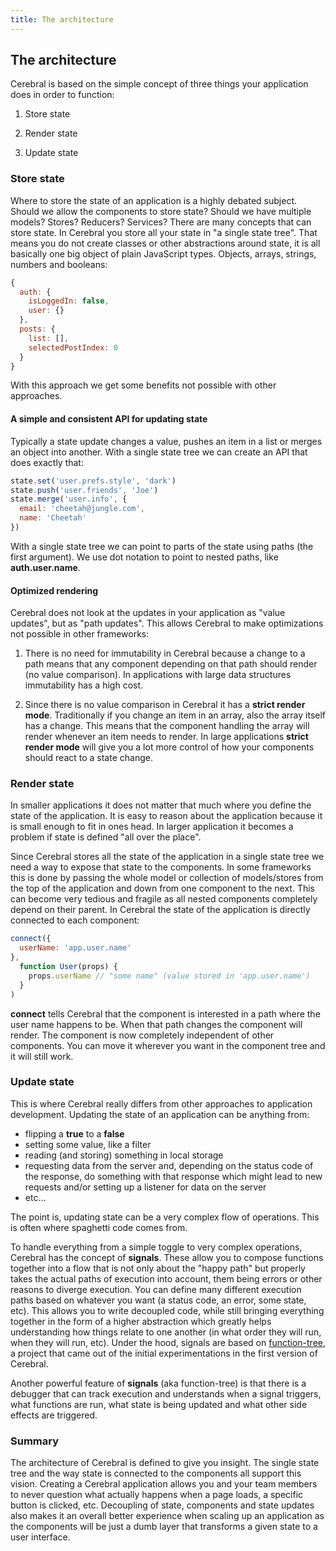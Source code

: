 ```yaml
---
title: The architecture
---
```


## The architecture

Cerebral is based on the simple concept of three things your application does in order to function:

1. Store state

2. Render state

3. Update state

### Store state
Where to store the state of an application is a highly debated subject. Should we allow the components to store state? Should we have multiple models? Stores? Reducers? Services? There are many concepts that can store state. In Cerebral you store all your state in "a single state tree". That means you do not create classes or other abstractions around state, it is all basically one big object of plain JavaScript types. Objects, arrays, strings, numbers and booleans:

```js
{
  auth: {
    isLoggedIn: false,
    user: {}
  },
  posts: {
    list: [],
    selectedPostIndex: 0
  }
}
```

With this approach we get some benefits not possible with other approaches.

#### A simple and consistent API for updating state
Typically a state update changes a value, pushes an item in a list or merges an object into another. With a single state tree we can create an API that does exactly that:

```js
state.set('user.prefs.style', 'dark')
state.push('user.friends', 'Joe')
state.merge('user.info', {
  email: 'cheetah@jungle.com',
  name: 'Cheetah'
})
```

With a single state tree we can point to parts of the state using paths (the first argument). We use dot notation to point to nested paths, like **auth.user.name**.

#### Optimized rendering
Cerebral does not look at the updates in your application as "value updates", but as "path updates". This allows Cerebral to make optimizations not possible in other frameworks:

1. There is no need for immutability in Cerebral because a change to a path means that any component depending on that path should render (no value comparison). In applications with large data structures immutability has a high cost.

2. Since there is no value comparison in Cerebral it has a **strict render mode**. Traditionally if you change an item in an array, also the array itself has a change. This means that the component handling the array will render whenever an item needs to render. In large applications **strict render mode** will give you a lot more control of how your components should react to a state change.

### Render state
In smaller applications it does not matter that much where you define the state of the application. It is easy to reason about the application because it is small enough to fit in ones head. In larger application it becomes a problem if state is defined "all over the place".

Since Cerebral stores all the state of the application in a single state tree we need a way to expose that state to the components. In some frameworks this is done by passing the whole model or collection of models/stores from the top of the application and down from one component to the next. This can become very tedious and fragile as all nested components completely depend on their parent. In Cerebral the state of the application is directly connected to each component:

```js
connect({
  userName: 'app.user.name'
},
  function User(props) {
    props.userName // "some name" (value stored in 'app.user.name')
  }
)
```

**connect** tells Cerebral that the component is interested in a path where the user name happens to be. When that path changes the component will render. The component is now completely independent of other components. You can move it wherever you want in the component tree and it will still work.

### Update state
This is where Cerebral really differs from other approaches to application development. Updating the state of an application can be anything from:

- flipping a **true** to a **false**
- setting some value, like a filter
- reading (and storing) something in local storage
- requesting data from the server and, depending on the status code of the response, do something with that response which might lead to new requests and/or setting up a listener for data on the server
- etc...

The point is, updating state can be a very complex flow of operations. This is often where spaghetti code comes from.

To handle everything from a simple toggle to very complex operations, Cerebral has the concept of **signals**. These allow you to compose functions together into a flow that is not only about the "happy path" but properly takes the actual paths of execution into account, them being errors or other reasons to diverge execution. You can define many different execution paths based on whatever you want (a status code, an error, some state, etc). This allows you to write decoupled code, while still bringing everything together in the form of a higher abstraction which greatly helps understanding how things relate to one another (in what order they will run, when they will run, etc). Under the hood, signals are based on [function-tree](https://github.com/cerebral/function-tree), a project that came out of the initial experimentations in the first version of Cerebral.

Another powerful feature of **signals** (aka function-tree) is that there is a debugger that can track execution and understands when a signal triggers, what functions are run, what state is being updated and what other side effects are triggered.

### Summary
The architecture of Cerebral is defined to give you insight. The single state tree and the way state is connected to the components all support this vision. Creating a Cerebral application allows you and your team members to never question what actually happens when a page loads, a specific button is clicked, etc. Decoupling of state, components and state updates also makes it an overall better experience when scaling up an application as the components will be just a dumb layer that transforms a given state to a user interface.
